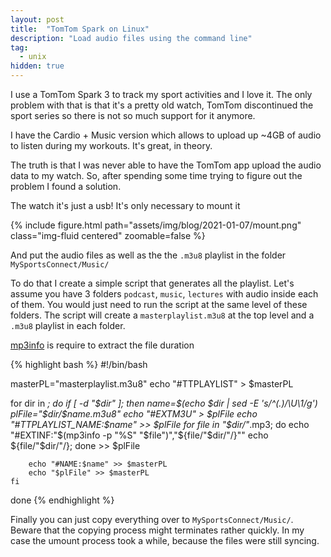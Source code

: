 ```yaml
---
layout: post
title:  "TomTom Spark on Linux"
description: "Load audio files using the command line"
tag:
  - unix
hidden: true
---
```


I use a TomTom Spark 3 to track my sport activities and I love it. The only problem with that is that it's a pretty old watch, TomTom discontinued the sport series so there is not so much support for it anymore.

I have the Cardio + Music version which allows to upload up ~4GB of audio to listen during my workouts. It's great, in theory.

The truth is that I was never able to have the TomTom app upload the audio data to my watch. So, after spending some time trying to figure out the problem I found a solution.

The watch it's just a usb! It's only necessary to mount it

{% include figure.html path="assets/img/blog/2021-01-07/mount.png" class="img-fluid centered" zoomable=false %}

And put the audio files as well as the the `.m3u8` playlist in the folder `MySportsConnect/Music/`

To do that I create a simple script that generates all the playlist. Let's assume you have 3 folders `podcast`, `music`, `lectures` with audio inside each of them. You would just need to run the script at the same level of these folders. The script will create a `masterplaylist.m3u8` at the top level and a `.m3u8` playlist in each folder.

[mp3info](https://ibiblio.org/mp3info/) is require to extract the file duration

{% highlight bash %}
#!/bin/bash

masterPL="masterplaylist.m3u8"
echo "#TTPLAYLIST" > $masterPL

for dir in *;
do
    if [ -d "$dir" ]; then
        name=$(echo $dir | sed -E 's/^(.)/\U\1/g')
        plFile="$dir/$name.m3u8"
        echo "#EXTM3U" > $plFile
        echo "#TTPLAYLIST_NAME:$name" >> $plFile
        for file in "$dir/"*.mp3;
        do
        	echo "#EXTINF:"$(mp3info -p "%S" "$file")","${file/"$dir/"/}""
        	echo ${file/"$dir/"/};
        done >> $plFile

        echo "#NAME:$name" >> $masterPL
        echo "$plFile" >> $masterPL
    fi
done
{% endhighlight %}

Finally you can just copy everything over to `MySportsConnect/Music/`. Beware that the copying process might terminates rather quickly. In my case the umount process took a while, because the files were still syncing.
